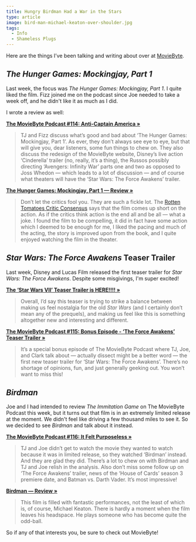 ```yaml
---
title: Hungry Birdman Had a War in the Stars
type: article
image: bird-man-michael-keaton-over-shoulder.jpg
tags:
  - Info
  - Shameless Plugs
---
```


<p>Here are the things I’ve been talking and writing about over at <a href="http://moviebyte.com/">MovieByte</a>.</p>

<h2><em>The Hunger Games: Mockingjay, Part 1</em></h2>

<p>Last week, the focus was&nbsp;<em>The Hunger Games: Mockingjay, Part 1</em>. I quite liked the film. Fizz joined me on the podcast since Joe needed to take a week off, and he didn't like it as much as I did.</p>

<p>I wrote a review as well:</p>

<p><a href="http://moviebyte.com/mbpodcast/114"><strong>The MovieByte Podcast #114: Anti-Captain America »</strong></a></p>

<blockquote>
<p>TJ and Fizz discuss what’s good and bad about ‘The Hunger Games: Mockingjay, Part 1’. As ever, they don’t always see eye to eye, but that will give you, dear listeners, some fun things to chew on. They also discuss the redesign of the MovieByte website, Disney’s live action ‘Cinderella’ trailer (no, really, it’s a thing), the Russos possibly directing ‘Avengers: Infinity War’ parts one and two as opposed to Joss Whedon — which leads to a lot of discussion — and of course what theaters will have the ‘Star Wars: The Force Awakens’ trailer.</p>
</blockquote>

<p><a href="http://moviebyte.com/entry/2014/11/the-hunger-games-mockingjay-part-1"><strong>The Hunger Games: Mockingjay, Part 1 — Review »</strong></a></p>

<blockquote>
<p>Don’t let the critics fool you. They are such a fickle lot. The&nbsp;<a href="http://www.rottentomatoes.com/m/the_hunger_games_mockingjay_part_1">Rotten Tomatoes Critic Consensus</a>&nbsp;says that the film comes up short on the action. As if the critics think action is the end all and be all — what a joke. I found the film to be compelling, it did in fact have some action which I deemed to be enough for me, I liked the pacing and much of the acting, the story is improved upon from the book, and I quite enjoyed watching the film in the theater.</p>
</blockquote>

<h2><em>Star Wars: The Force Awakens</em>&nbsp;Teaser Trailer</h2>

<p>Last week, Disney and Lucas Film released the first teaser trailer for&nbsp;<em>Star Wars: The Force Awakens</em>. Despite some misgivings, I'm super excited!</p>

<p><a href="http://moviebyte.com/entry/2014/11/star-wars-vii-teaser-trailer"><strong>The ‘Star Wars VII’ Teaser Trailer is HERE!!!! »</strong></a></p>

<blockquote>
<p>Overall, I’d say this teaser is trying to strike a balance between making us feel nostalgia for the old&nbsp;<em>Star Wars</em>&nbsp;(and I certainly don’t mean any of the prequels), and making us feel like this is something altogether new and interesting and different.</p>
</blockquote>

<p><a href="http://moviebyte.com/mbpodcast/115"><strong>The MovieByte Podcast #115: Bonus Episode - ‘The Force Awakens’ Teaser Trailer »</strong></a></p>

<blockquote>
<p>It’s a special bonus episode of The MovieByte Podcast where TJ, Joe, and Clark talk about — actually dissect might be a better word — the first new teaser trailer for ‘Star Wars: The Force Awakens’. There’s no shortage of opinions, fun, and just generally geeking out. You won’t want to miss this!</p>
</blockquote>

<h2><em>Birdman</em></h2>

<p>Joe and I had intended to review&nbsp;<em>The Immitation Game</em>&nbsp;on The MovieByte Podcast this week, but it turns out that film is in an extremely limited release at the moment. We didn't feel like driving a few thousand miles to see it. So we decided to see&nbsp;<em>Birdman</em>&nbsp;and talk about it instead.</p>

<p><a href="http://moviebyte.com/mbpodcast/116"><strong>The MovieByte Podcast #116: It Felt Purposeless »</strong></a></p>

<blockquote>
<p>TJ and Joe didn’t get to watch the movie they wanted to watch because it was in limited release, so they watched ‘Birdman’ instead. And they are glad they did. There’s a lot to chew on with Birdman and TJ and Joe relish in the analysis. Also don’t miss some follow up on ‘The Force Awakens’ trailer, news of the ‘House of Cards’ season 3 premiere date, and Batman vs. Darth Vader. It’s most impressive!</p>
</blockquote>

<p><a href="http://moviebyte.com/entry/2014/12/birdman"><strong>Birdman — Review »</strong></a></p>

<blockquote>
<p>This film is filled with fantastic performances, not the least of which is, of course, Michael Keaton. There is hardly a moment when the film leaves his headspace. He plays someone who has become quite the odd-ball.</p>
</blockquote>

<p>So if any of that interests you, be sure to check out MovieByte!</p>

